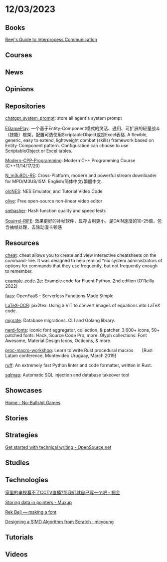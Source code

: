 # 12/03/2023

## Books
[Beej's Guide to Interprocess Communication](https://beej.us/guide/bgipc/html/)

## Courses

## News

## Opinions

## Repositories
[chatgpt_system_prompt](https://github.com/LouisShark/chatgpt_system_prompt): store all agent's system prompt

[EGamePlay](https://github.com/m969/EGamePlay): 一个基于Entity-Component模式的灵活、通用、可扩展的轻量战斗（技能）框架，配置可选使用ScriptableObject或是Excel表格. A flexible, generic, easy to extend, lightweight combat (skills) framework based on Entity-Component pattern. Configuration can choose to use ScriptableObject or Excel tables.

[Modern-CPP-Programming](https://github.com/federico-busato/Modern-CPP-Programming): Modern C++ Programming Course (C++11/14/17/20)

[N_m3u8DL-RE](https://github.com/nilaoda/N_m3u8DL-RE): Cross-Platform, modern and powerful stream downloader for MPD/M3U8/ISM. English/简体中文/繁體中文.

[olcNES](https://github.com/OneLoneCoder/olcNES): NES Emulator, and Tutorial Video Code

[olive](https://github.com/olive-editor/olive): Free open-source non-linear video editor

[smhasher](https://github.com/rurban/smhasher): Hash function quality and speed tests

[Squirrel-RIFE](https://github.com/Justin62628/Squirrel-RIFE): 效果更好的补帧软件，显存占用更小，是DAIN速度的10-25倍，包含抽帧处理，去除动漫卡顿感

## Resources
[cheat](https://github.com/cheat/cheat): cheat allows you to create and view interactive cheatsheets on the command-line. It was designed to help remind *nix system administrators of options for commands that they use frequently, but not frequently enough to remember.

[example-code-2e](https://github.com/fluentpython/example-code-2e): Example code for Fluent Python, 2nd edition (O'Reilly 2022)

[faas](https://github.com/openfaas/faas): OpenFaaS - Serverless Functions Made Simple

[LaTeX-OCR](https://github.com/lukas-blecher/LaTeX-OCR): pix2tex: Using a ViT to convert images of equations into LaTeX code.

[migrate](https://github.com/golang-migrate/migrate): Database migrations. CLI and Golang library.

[nerd-fonts](https://github.com/ryanoasis/nerd-fonts): Iconic font aggregator, collection, & patcher. 3,600+ icons, 50+ patched fonts: Hack, Source Code Pro, more. Glyph collections: Font Awesome, Material Design Icons, Octicons, & more

[proc-macro-workshop](https://github.com/dtolnay/proc-macro-workshop): Learn to write Rust procedural macros  [Rust Latam conference, Montevideo Uruguay, March 2019]

[ruff](https://github.com/astral-sh/ruff): An extremely fast Python linter and code formatter, written in Rust.

[sqlmap](https://github.com/sqlmapproject/sqlmap): Automatic SQL injection and database takeover tool

## Showcases
[Home - No-Bullshit Games](https://nobsgames.stavros.io/)

## Stories

## Strategies
[Get started with technical writing - OpenSource.net](https://opensource.net/get-started-with-technical-writing/)

## Studies

## Technologies
[家里的电视看不了CCTV直播?那我们就自己写一个吧 - 掘金](https://juejin.cn/post/7304945410392227891)

[Storing data in pointers - Muxup](https://muxup.com/2023q4/storing-data-in-pointers)

[Rek Bell — making a font](https://kokorobot.ca/site/making_a_font.html)

[Designing a SIMD Algorithm from Scratch · mcyoung](https://mcyoung.xyz/2023/11/27/simd-base64/)

## Tutorials

## Videos
